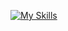 [![My Skills](https://skillicons.dev/icons?i=js,docker,python,cpp,flask,git)](https://skillicons.dev)
